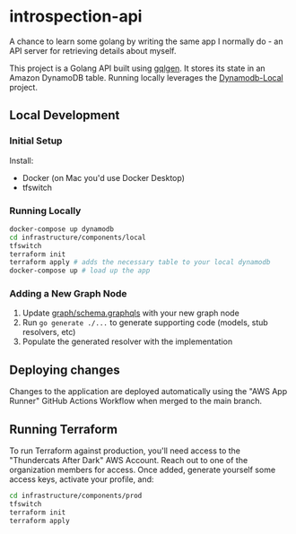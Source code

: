 # introspection-api

A chance to learn some golang by writing the same app I normally do - an API
server for retrieving details about myself.

This project is a Golang API built using [gqlgen][]. It stores its state in an 
Amazon DynamoDB table. Running locally leverages the [Dynamodb-Local][] project.

[gqlgen]: https://gqlgen.com
[dynamodb-local]: https://docs.aws.amazon.com/amazondynamodb/latest/developerguide/DynamoDBLocal.html

## Local Development

### Initial Setup

Install:

* Docker (on Mac you'd use Docker Desktop)
* tfswitch

### Running Locally

```sh
docker-compose up dynamodb
cd infrastructure/components/local
tfswitch
terraform init
terraform apply # adds the necessary table to your local dynamodb
docker-compose up # load up the app
```

### Adding a New Graph Node

1. Update [graph/schema.graphqls][] with your new graph node
2. Run `go generate ./...` to generate supporting code (models, stub 
   resolvers, etc)
3. Populate the generated resolver with the implementation

[graph/schema.graphqls]: graph/schema.graphqls

## Deploying changes

Changes to the application are deployed automatically using the "AWS App Runner"
GitHub Actions Workflow when merged to the main branch.

## Running Terraform

To run Terraform against production, you'll need access to the "Thundercats 
After Dark" AWS Account. Reach out to one of the organization members for 
access. Once added, generate yourself some access keys, activate your profile,
and:

```sh
cd infrastructure/components/prod
tfswitch
terraform init
terraform apply
```
